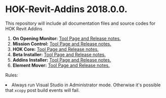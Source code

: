 HOK-Revit-Addins 2018.0.0.
================

This repository will include all documentation files and source codes for HOK Revit Addins

1. <b>On Opening Monitor:</b> [Tool Page and Release notes.](https://github.com/HOKGroup/HOK-Revit-Addins/tree/master/Utility%20Tools/src/HOK.FileOnpeningMonitor)
2. <b>Mission Control:</b> [Tool Page and Release notes.](https://github.com/HOKGroup/HOK-Revit-Addins/blob/master/Project%20Monitor/src/HOK.MissionControl)
3. <b>HOK Core:</b> [Tool Page and Release notes.](https://github.com/HOKGroup/HOK-Revit-Addins/tree/master/HOK.Core) 
4. <b>Beta Installer:</b> [Tool Page and Release notes.](https://github.com/HOKGroup/HOK-Revit-Addins/tree/master/HOK%20Beta%20Tools)
5. <b>Addins Installer:</b> [Tool Page and Release notes.](https://github.com/HOKGroup/HOK-Revit-Addins/tree/master/HOK%20AddIns%20Installer)
6. <b>Element Mover:</b> [Tool Page and Release notes.](https://github.com/HOKGroup/HOK-Revit-Addins/tree/master/HOK%20AddIns%20Installer)

Rules: 
<li> Always run Visual Studio in Administrator mode. Otherwise it's possible that <code>xcopy</code> post build events will fail.
